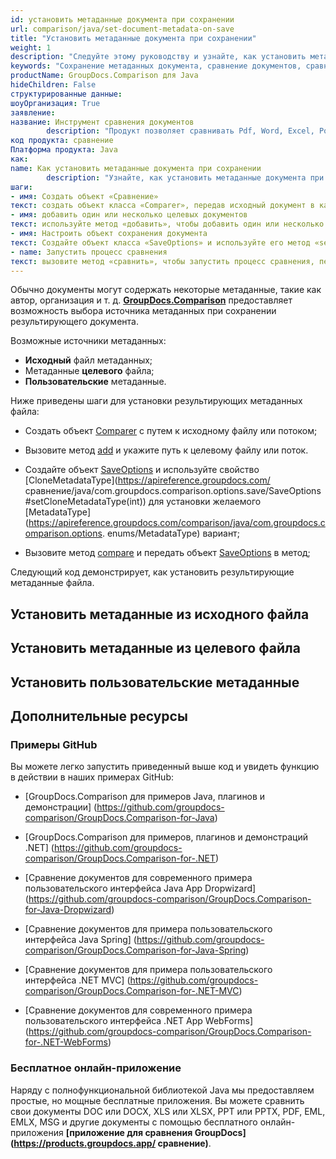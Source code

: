 ```yaml
---
id: установить метаданные документа при сохранении
url: comparison/java/set-document-metadata-on-save
title: "Установить метаданные документа при сохранении"
weight: 1
description: "Следуйте этому руководству и узнайте, как установить метаданные документа при сохранении результирующего документа после сравнения файлов в ваших приложениях Java."
keywords: "Сохранение метаданных документа, сравнение документов, сравнение документов, сравнение файлов"
productName: GroupDocs.Comparison для Java
hideChildren: False
структурированные данные:
шоуОрганизация: True
заявление:
название: Инструмент сравнения документов
        description: "Продукт позволяет сравнивать Pdf, Word, Excel, PowerPoint, AutoCad, Image, Code и многие другие форматы файлов. API сравнения также поддерживает принятие или отклонение изменений, извлечение информации о документе и создание отчета о сравнении."
код продукта: сравнение
Платформа продукта: Java
как:
name: Как установить метаданные документа при сохранении
        description: "Узнайте, как установить метаданные документа при сохранении"
шаги:
- имя: Создать объект «Сравнение»
текст: создать объект класса «Comparer», передав исходный документ в качестве аргумента конструктора
- имя: добавить один или несколько целевых документов
текст: используйте метод «добавить», чтобы добавить один или несколько документов для сравнения
- имя: Настроить объект сохранения документа
текст: Создайте объект класса «SaveOptions» и используйте его метод «setCloneMetadataType()» с параметром «MetadataType.Source» или «MetadataType.Target».
- name: Запустить процесс сравнения
текст: вызовите метод «сравнить», чтобы запустить процесс сравнения, передав параметры сохранения в качестве второго аргумента.
---
```

Обычно документы могут содержать некоторые метаданные, такие как автор, организация и т. д. [**GroupDocs.Comparison**](https://products.groupdocs.com/comparison) предоставляет возможность выбора источника метаданных при сохранении результирующего документа.

Возможные источники метаданных:
* **Исходный** файл метаданных;
* Метаданные **целевого** файла;
* **Пользовательские** метаданные.
    




Ниже приведены шаги для установки результирующих метаданных файла:
* Создать объект [Comparer](https://apireference.groupdocs.com/comparison/java/com.groupdocs.comparison/Comparer) с путем к исходному файлу или потоком;

* Вызовите метод [add](https://apireference.groupdocs.com/net/comparison/groupdocs.comparison/comparer/methods/add/index) и укажите путь к целевому файлу или поток.

* Создайте объект [SaveOptions](https://apireference.groupdocs.com/comparison/java/com.groupdocs.comparison.options.save/SaveOptions) и используйте свойство [CloneMetadataType](https://apireference.groupdocs.com/ сравнение/java/com.groupdocs.comparison.options.save/SaveOptions#setCloneMetadataType(int)) для установки желаемого [MetadataType](https://apireference.groupdocs.com/comparison/java/com.groupdocs.comparison.options. enums/MetadataType) вариант;

* Вызовите метод [compare](https://apireference.groupdocs.com/comparison/java/com.groupdocs.comparison/Comparer#compare(java.lang.String,%20com.groupdocs.comparison.options.CompareOptions)) и передать объект [SaveOptions](https://apireference.groupdocs.com/comparison/java/com.groupdocs.comparison.options.save/SaveOptions) в метод;
    




Следующий код демонстрирует, как установить результирующие метаданные файла.

## Установить метаданные из исходного файла

<script src="https://gist.github.com/groupdocs-comparison-gists/c9dfcc0917a4d9124c134e77056669d4.js"></script>

## Установить метаданные из целевого файла

<script src="https://gist.github.com/groupdocs-comparison-gists/0a632a692a09ab484ac19dba075241eb.js"></script>

## Установить пользовательские метаданные

<script src="https://gist.github.com/groupdocs-comparison-gists/abec6b3417cc08a6b51d83a102379ecd.js"></script>

## Дополнительные ресурсы

### Примеры GitHub
Вы можете легко запустить приведенный выше код и увидеть функцию в действии в наших примерах GitHub:

* [GroupDocs.Comparison для примеров Java, плагинов и демонстрации] (https://github.com/groupdocs-comparison/GroupDocs.Comparison-for-Java)
* [GroupDocs.Comparison для примеров, плагинов и демонстраций .NET] (https://github.com/groupdocs-comparison/GroupDocs.Comparison-for-.NET)
* [Сравнение документов для современного примера пользовательского интерфейса Java App Dropwizard] (https://github.com/groupdocs-comparison/GroupDocs.Comparison-for-Java-Dropwizard)


* [Сравнение документов для примера пользовательского интерфейса Java Spring] (https://github.com/groupdocs-comparison/GroupDocs.Comparison-for-Java-Spring)


* [Сравнение документов для примера пользовательского интерфейса .NET MVC] (https://github.com/groupdocs-comparison/GroupDocs.Comparison-for-.NET-MVC)


* [Сравнение документов для современного примера пользовательского интерфейса .NET App WebForms] (https://github.com/groupdocs-comparison/GroupDocs.Comparison-for-.NET-WebForms)
    




### Бесплатное онлайн-приложение
Наряду с полнофункциональной библиотекой Java мы предоставляем простые, но мощные бесплатные приложения.
Вы можете сравнить свои документы DOC или DOCX, XLS или XLSX, PPT или PPTX, PDF, EML, EMLX, MSG и другие документы с помощью бесплатного онлайн-приложения **[приложение для сравнения GroupDocs] (https://products.groupdocs.app/ сравнение)**.

